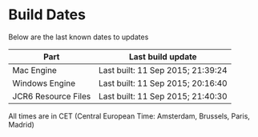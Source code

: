 # Build Dates

Below are the last known dates to updates

Part | Last build update
-----|-----
Mac Engine | Last built: 11 Sep 2015; 21:39:24
Windows Engine | Last built: 11 Sep 2015; 20:16:40
JCR6 Resource Files | Last built: 11 Sep 2015; 21:40:30
All times are in CET (Central European Time: Amsterdam, Brussels, Paris, Madrid)



